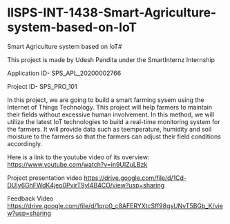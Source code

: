 # llSPS-INT-1438-Smart-Agriculture-system-based-on-IoT
Smart Agriculture system based on IoT#

This project is made by Udesh Pandita under the SmartInternz Internship

Application ID- SPS_APL_20200002766

Project ID- SPS_PRO_101

In this project, we are going to build a smart farming sysem using the Internet of Things
Technology. This project will help farmers to maintain their fields without excessive human involvement.
In this method, we will utilize the latest IoT technologies to build a real-time monitoring
system for the farmers. It will provide data such as teemperature, humidity and soil
moisture to the farmers so that the farmers can adjust their field conditions
accordingly.

Here is a link to the youtube video of its overview:
https://www.youtube.com/watch?v=in9UIZuLBzk

Project presentation video
https://drive.google.com/file/d/1Cd-DUIy6GhFWdK4jeo0PvirT9yI4B4CO/view?usp=sharing

Feedback Video
https://drive.google.com/file/d/1qrp0_c8AFERYXtcSff98gsUNvT5BGb_K/view?usp=sharing

